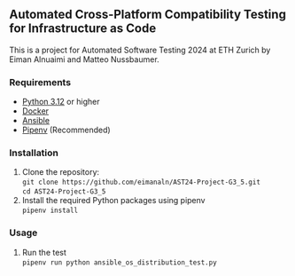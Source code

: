 ## Automated Cross-Platform Compatibility Testing for Infrastructure as Code 

This is a project for Automated Software Testing 2024 at ETH Zurich by Eiman Alnuaimi and Matteo Nussbaumer. 

### Requirements
- [Python 3.12](https://www.python.org/downloads/release/python-3123/) or higher
- [Docker](https://docs.docker.com/get-docker/)
- [Ansible](https://docs.ansible.com/ansible/latest/installation_guide/intro_installation.html)
- [Pipenv](https://pypi.org/project/pipenv/) (Recommended)

### Installation
1. Clone the repository:  
   `git clone https://github.com/eimanaln/AST24-Project-G3_5.git`  
   `cd AST24-Project-G3_5`
2. Install the required Python packages using pipenv  
    `pipenv install`

### Usage
1. Run the test  
    `pipenv run python ansible_os_distribution_test.py`



